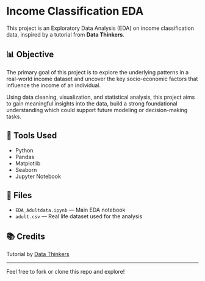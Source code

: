 # Income Classification EDA

This project is an Exploratory Data Analysis (EDA) on income classification data, inspired by a tutorial from **Data Thinkers**.

## 📊 Objective
The primary goal of this project is to explore the underlying patterns in a real-world income dataset and uncover the key socio-economic factors that influence the income of an individual.

Using data cleaning, visualization, and statistical analysis, this project aims to gain meaningful insights into the data, build a strong foundational understanding which could support future modeling or decision-making tasks.
## 🔧 Tools Used
- Python
- Pandas
- Matplotlib
- Seaborn
- Jupyter Notebook

## 📁 Files
- `EDA_Adultdata.ipynb` — Main EDA notebook
- `adult.csv` — Real life dataset used for the analysis

## 📚 Credits
Tutorial by [Data Thinkers](https://www.youtube.com/c/DataThinkers)

---

Feel free to fork or clone this repo and explore!
